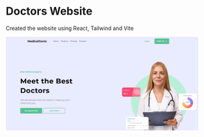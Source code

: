 # Doctors Website

Created the website using React, Tailwind and Vite

<img src="public/Website-Screenshot.png">
